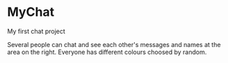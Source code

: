 # MyChat
My first chat project

Several people can chat and see each other's messages and names at the area on the right. Everyone has different colours choosed by random.
